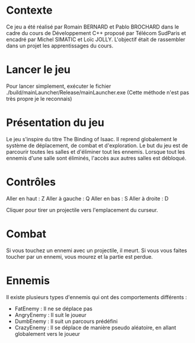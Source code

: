 # Contexte
Ce jeu a été réalisé par Romain BERNARD et Pablo BROCHARD dans le cadre du cours de Développement C++ proposé par Télécom SudParis et encadré par Michel SIMATIC et Loïc JOLLY. L'objectif était de rassembler dans un projet les apprentissages du cours.

# Lancer le jeu
Pour lancer simplement, exécuter le fichier 
./build/mainLauncher/Release/mainLauncher.exe
(Cette méthode n'est pas très propre je le reconnais)

# Présentation du jeu
Le jeu s'inspire du titre The Binding of Isaac. Il reprend globalement le système de déplacement, de combat et d'exploration. Le but du jeu est de parcourir toutes les salles et d'éliminer tout les ennemis. Lorsque tout les ennemis d'une salle sont éliminés, l'accès aux autres salles est débloqué.

# Contrôles
Aller en haut :     Z
Aller à gauche :    Q
Aller en bas :      S
Aller à droite :    D

Cliquer pour tirer un projectile vers l'emplacement du curseur.

# Combat
Si vous touchez un ennemi avec un projectile, il meurt. Si vous vous faites toucher par un ennemi, vous mourez et la partie est perdue.

# Ennemis
Il existe plusieurs types d'ennemis qui ont des comportements différents :
- FatEnemy :    Il ne se déplace pas
- AngryEnemy :  Il suit le joueur
- DumbEnemy :   Il suit un parcours prédéfini
- CrazyEnemy :  Il se déplace de manière pseudo aléatoire, en allant globalement vers le joueur
